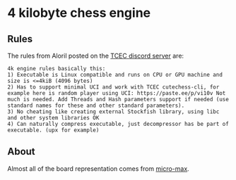 # 4 kilobyte chess engine

## Rules
The rules from Aloril posted on the [TCEC discord server](discord.gg/EYuyrDr) are:
```
4k engine rules basically this:
1) Executable is Linux compatible and runs on CPU or GPU machine and size is <=4kiB (4096 bytes)
2) Has to support minimal UCI and work with TCEC cutechess-cli, for example here is random player using UCI: https://paste.ee/p/vi10v Not much is needed. Add Threads and Hash parameters support if needed (use standard names for these and other standard parameters).
3) No cheating like creating external Stockfish library, using libc and other system libraries OK
4) Can naturally compress executable, just decompressor has be part of executable. (upx for example)
```

## About
Almost all of the board representation comes from [micro-max](https://home.hccnet.nl/h.g.muller/encode.html).
